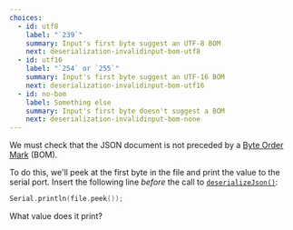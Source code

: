 ```yaml
---
choices:
  - id: utf8
    label: "`239`"
    summary: Input's first byte suggest an UTF-8 BOM
    next: deserialization-invalidinput-bom-utf8
  - id: utf16
    label: "`254` or `255`"
    summary: Input's first byte suggest an UTF-16 BOM
    next: deserialization-invalidinput-bom-utf16
  - id: no-bom
    label: Something else
    summary: Input's first byte doesn't suggest a BOM
    next: deserialization-invalidinput-bom-none
---
```


We must check that the JSON document is not preceded by a [Byte Order Mark](https://en.wikipedia.org/wiki/Byte_order_mark) (BOM).

To do this, we'll peek at the first byte in the file and print the value to the serial port. Insert the following line *before* the call to [`deserializeJson()`](/v6/api/json/deserializejson/):

```c++
Serial.println(file.peek());
```

What value does it print?